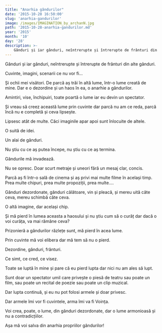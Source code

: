 ```yaml
---
title: "Anarhia gândurilor"
date: '2015-10-28 16:50:00'
slug: 'anarhia-gandurilor'
image: /images/IMAGINATION_by_archanN.jpg
path: '2015-10-28-anarhia-gandurilor.md'
year: '2015'
month: '10'
day: '28'
description: >-
    Gânduri și iar gânduri, neîntrerupte și întrerupte de frânturi din alte gânduri.Cuvinte, imagini, scenarii ce nu vor fi...Și ochii mei visători. De parcă aș trăi în altă lume, într-o lume creată de 
---
```

<div class="kg-card-markdown"><p>Gânduri și iar gânduri, neîntrerupte și întrerupte de frânturi din alte gânduri.</p>
<p>Cuvinte, imagini, scenarii ce nu vor fi...</p>
<p>Și ochii mei visători. De parcă aș trăi în altă lume, într-o lume creată de mine. Dar e o dezordine și un haos în ea, o anarhie a gândurilor.</p>
<p>Amintiri, vise, închipuiri, toate poartă o lume iar eu devin un spectator.</p>
<p>Și vreau să creez această lume prin cuvinte dar parcă nu am ce reda, parcă încă nu e completă și ceva lipsește.</p>
<p>Lipsesc atât de multe. Căci imaginile apar apoi sunt înlocuite de altele.</p>
<p>O suită de idei.</p>
<p>Un alai de gânduri.</p>
<p>Nu știu cu ce aș putea începe, nu știu cu ce aș termina.</p>
<p>Gândurile mă invadează.</p>
<p>Nu se opresc. Doar scurt metraje și uneori fără un mesaj clar, concis.</p>
<p>Parcă aș fi într-o sală de cinema și aș privi mai multe filme în același timp. Prea multe chipuri, prea multe propoziții, prea multe....</p>
<p>Gânduri dezordonate, gânduri călătoare, vin și pleacă, și mereu uită câte ceva, mereu schimbă câte ceva.</p>
<p>O altă imagine, dar același chip.</p>
<p>Și mă pierd în lumea aceasta a haosului și nu știu cum să o curăț dar dacă o voi curăța, va mai rămâne ceva?</p>
<p>Prizonieră a gândurilor răzlețe sunt, mă pierd în acea lume.</p>
<p>Prin cuvinte mă voi elibera dar mă tem să nu o pierd.</p>
<p>Dezordine, gânduri, frânturi.</p>
<p>Ce simt, ce cred, ce visez.</p>
<p>Toate se luptă în mine și pare că eu pierd lupta dar nici nu am ales să lupt.</p>
<p>Sunt doar un spectator umil care privește o piesă de teatru sau poate un film, sau poate un recital de poezie sau poate un clip muzical.</p>
<p>Dar lupta continuă, și eu nu pot folosi armele și doar privesc.</p>
<p>Dar armele îmi vor fi cuvintele, arma îmi va fi Voința.</p>
<p>Voi crea, poate, o lume, din gânduri dezordonate, dar o lume armonioasă și nu a contradicțiilor.</p>
<p>Așa mă voi salva din anarhia propriilor gândurilor!</p>
<p> </p>
</div>
    